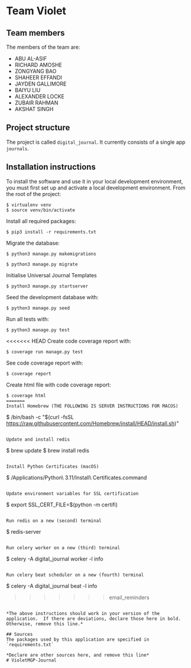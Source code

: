 # Team Violet

## Team members
The members of the team are:
- ABU AL-ASIF
- RICHARD AMOSHE
- ZONGYANG BAO 
- SHAHEER EFFANDI
- JAYDEN GALLIMORE
- BAIYU LIU 
- ALEXANDER LOCKE
- ZUBAIR RAHMAN 
- AKSHAT SINGH

## Project structure
The project is called `digital_journal`.  It currently consists of a single app `journals`.

## Installation instructions
To install the software and use it in your local development environment, you must first set up and activate a local development environment.  From the root of the project:

```
$ virtualenv venv
$ source venv/bin/activate
```

Install all required packages:

```
$ pip3 install -r requirements.txt
```

Migrate the database:

```
$ python3 manage.py makemigrations

$ python3 manage.py migrate
```

Initialise Universal Journal Templates

```
$ python3 manage.py startserver
```

Seed the development database with:

```
$ python3 manage.py seed
```

Run all tests with:
```
$ python3 manage.py test
```

<<<<<<< HEAD
Create code coverage report with:
```
$ coverage run manage.py test
```

See code coverage report with:
```
$ coverage report
```

Create html file with code coverage report:
```
$ coverage html
=======
Install Homebrew (THE FOLLOWING IS SERVER INSTRUCTIONS FOR MACOS)

```
$ /bin/bash -c "$(curl -fsSL https://raw.githubusercontent.com/Homebrew/install/HEAD/install.sh)"
```

Update and install redis

```
$ brew update
$ brew install redis
```

Install Python Certificates (macOS)

```
$ /Applications/Python\ 3.11/Install\ Certificates.command
```

Update environment variables for SSL certification

```
$ export SSL_CERT_FILE=$(python -m certifi)
```

Run redis on a new (second) terminal

```
$ redis-server   
```

Run celery worker on a new (third) terminal

```
$ celery -A digital_journal worker -l info
```

Run celery beat scheduler on a new (fourth) terminal

```
$ celery -A digital_journal beat -l info
>>>>>>> email_reminders
```

*The above instructions should work in your version of the application.  If there are deviations, declare those here in bold.  Otherwise, remove this line.*

## Sources
The packages used by this application are specified in `requirements.txt`

*Declare are other sources here, and remove this line*
# VioletMGP-Journal
